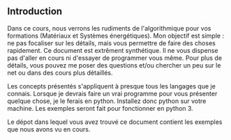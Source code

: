

## Introduction

Dans ce cours, nous verrons les rudiments de l'algorithmique pour vos formations (Matériaux et Systèmes énergétiques). Mon objectif est simple : ne pas focaliser sur les détails, mais vous permettre de faire des choses rapidement. Ce document est extrêment synthétique. Il ne vous dispense pas d'aller en cours ni d'essayer de programmer vous même. Pour plus de détails, vous pouvez me poser des questions et/ou chercher un peu sur le net ou dans des cours plus détaillés.

Les concepts présentés s'appliquent à presque tous les langages que je connais. Lorsque je devrais faire un vrai programme pour vous présenter quelque chose, je le ferais en python. Installez donc python sur votre machine. Les exemples seront fait pour fonctionner en python 3.

Le dépot dans lequel vous avez trouvé ce document contient les exemples que nous avons vu en cours.
